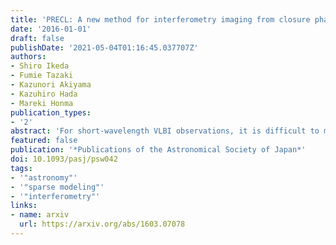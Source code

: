 ```yaml
---
title: 'PRECL: A new method for interferometry imaging from closure phase'
date: '2016-01-01'
draft: false
publishDate: '2021-05-04T01:16:45.037707Z'
authors:
- Shiro Ikeda
- Fumie Tazaki
- Kazunori Akiyama
- Kazuhiro Hada
- Mareki Honma
publication_types:
- '2'
abstract: 'For short-wavelength VLBI observations, it is difficult to measure the phase of the visibility function accurately. The closure phases are reliable measurements under this situation, though it is not sufficient to retrieve all of the phase information. We propose a new method, phase retrieval from closure phase (PRECL). PRECL estimates all the visibility phases only from the closure phases. Combining PRECL with a sparse modeling method we have already proposed, the imaging process of VLBI does not rely on a dirty image or self-calibration. The proposed method is tested numerically and the results are promising.'
featured: false
publication: '*Publications of the Astronomical Society of Japan*'
doi: 10.1093/pasj/psw042
tags:
- '"astronomy"'
- '"sparse modeling"'
- '"interferometry"'
links:
- name: arxiv
  url: https://arxiv.org/abs/1603.07078
---
```

